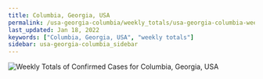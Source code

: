 ```yaml
---
title: Columbia, Georgia, USA
permalink: /usa-georgia-columbia/weekly_totals/usa-georgia-columbia-weekly_totals.html
last_updated: Jan 18, 2022
keywords: ["Columbia, Georgia, USA", "weekly totals"]
sidebar: usa-georgia-columbia_sidebar
---
```


![Weekly Totals of Confirmed Cases for Columbia, Georgia, USA](/covid_tracker/images/graphs/usa-georgia-columbia-weekly_totals_graph.png)
